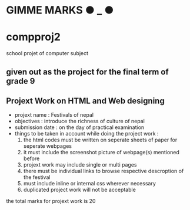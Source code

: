 # GIMME MARKS ● _ ●
# compproj2
school projet of computer subject

## given out as the project for the final term of grade 9

## Projext Work on HTML and Web designing
- projext name : Festivals of nepal
- objectives : introduce the richness of culture of nepal
- submission date : on the day of practical examination
- things to be taken in account while doing the project work : 
    1) the html codes must be written on seperate sheets of paper for seperate webpages
    2) it must include the screenshot picture of webpage(s) mentioned before
    3) projext work may include single or multi pages
    4) there must be individual links to browse respective descroption of the festival
    5) must include inline or internal css wherever necessary
    6) duplicated project work will not be acceptable

the total marks for projext work is 20
